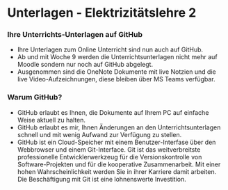 # Unterlagen - Elektrizitätslehre 2 

### Ihre Unterrichts-Unterlagen auf GitHub
- Ihre Unterlagen zum Online Unterricht sind nun auch auf GitHub. 
- Ab und mit Woche 9 werden die Unterrichtsunterlagen nicht mehr auf Moodle sondern nur noch auf GitHub abgelegt.
- Ausgenommen sind die OneNote Dokumente mit live Notzien und die live Video-Aufzeichnungen, diese bleiben über MS Teams verfügbar.

### Warum GitHub?
- GitHub erlaubt es Ihnen, die Dokumente auf Ihrem PC auf einfache Weise aktuell zu halten.
- GitHub erlaubt es mir, Ihnen Änderungen an den Unterrichtsunterlagen schnell und mit wenig Aufwand zur Verfügung zu stellen.
- GitHub ist ein Cloud-Speicher mit einem Benutzer-Interfase über den Webbrowser und einem Git-Interface. Git ist das weitverbreitste professionelle Entwicklerwerkzeug für die Versionskontrolle von Software-Projekten und für die kooperative Zusammenarbeit. Mit einer hohen Wahrscheinlichkeit werden Sie in ihrer Karriere damit arbeiten. Die Beschäftigung mit Git ist eine lohnenswerte Investition.  
